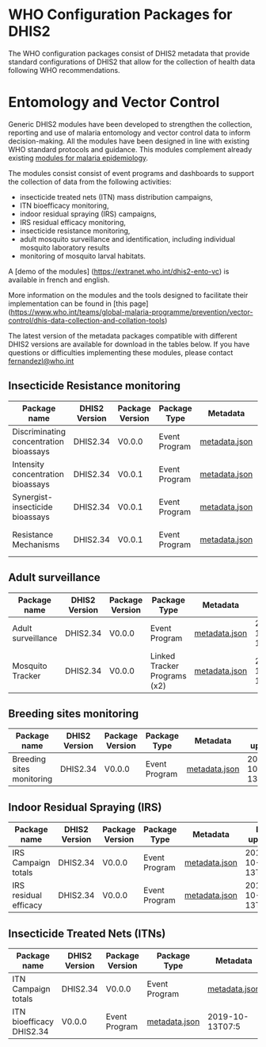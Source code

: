 # WHO Configuration Packages for DHIS2
The WHO configuration packages consist of DHIS2 metadata that provide standard configurations of DHIS2 that allow for the collection of health data following WHO recommendations. 

# Entomology and Vector Control
Generic DHIS2 modules have been developed to strengthen the collection, reporting and use of malaria entomology and vector control data to inform decision-making. All the modules have been designed in line with existing WHO standard protocols and guidance.
This modules complement already existing [modules for malaria epidemiology](https://who.dhis2.org/documentation/index.html#malaria).

The modules consist consist of event programs and dashboards to support the collection of data from the following activities:
  * insecticide treated nets (ITN) mass distribution campaigns, 
  * ITN bioefficacy monitoring, 
  * indoor residual spraying (IRS) campaigns, 
  * IRS residual efficacy monitoring, 
  * insecticide resistance monitoring, 
  * adult mosquito surveillance and identification, including individual mosquito laboratory results
  * monitoring of mosquito larval habitats.

A [demo of the modules] (https://extranet.who.int/dhis2-ento-vc) is available in french and english.

More information on the modules and the tools designed to facilitate their implementation can be found in [this page] (https://www.who.int/teams/global-malaria-programme/prevention/vector-control/dhis-data-collection-and-collation-tools)

The latest version of the metadata packages compatible with different DHIS2 versions are available for download in the tables below. If you have questions or difficulties implementing these modules, please contact fernandezl@who.int

## Insecticide Resistance monitoring
| Package name | DHIS2 Version | Package Version | Package Type |  Metadata | Last updated |
| --- | --- | --- | --- |  --- | --- |
| Discriminating concentration bioassays |  DHIS2.34 | V0.0.0 | Event Program |  [metadata.json](https://github.com/WorldHealthOrganization/DHIS2-standard-packages/blob/GMP/VCR/ENTO-IR%20DISCRIMINATING/ENTO-IR_DIS_metadata_program-0.0.0--2.34-202010092226.json)	| 2019-10-13T07:57 |
| Intensity concentration bioassays | DHIS2.34 | V0.0.1 | Event Program | [metadata.json](https://github.com/WorldHealthOrganization/DHIS2-standard-packages/blob/GMP/VCR/ENTO-IR%20INTENSITY/ENTO-IR_INT_metadata_program-1.0.0-2.34-202010092203.json) | 2019-10-13T07:5 |
| Synergist-insecticide bioassays | DHIS2.34 | V0.0.1 | Event Program | [metadata.json](https://github.com/WorldHealthOrganization/DHIS2-standard-packages/blob/GMP/VCR/ENTO-IR%20SYNERGIST/ENTO-IR_SYN_metadata_program-0.0.1-2.34-202010092244.json) | 2019-10-13T07:5 |
| Resistance Mechanisms | DHIS2.34 | V0.0.1 | Event Program | [metadata.json](https://github.com/WorldHealthOrganization/DHIS2-standard-packages/blob/GMP/VCR/ENTO-IR%20SYNERGIST/ENTO-IR_SYN_metadata_program-0.0.1-2.34-202010092244.json) | 2019-10-13T07:5 |

## Adult surveillance
| Package name | DHIS2 Version | Package Version | Package Type |  Metadata | Last updated |
| --- | --- | --- | --- |  --- | --- |
| Adult surveillance |  DHIS2.34 | V0.0.0 | Event Program |  [metadata.json](https://github.com/WorldHealthOrganization/DHIS2-standard-packages/blob/GMP/VCR/ENTO-ADULT%20SURVEILLANCE/ENTO-ADULT_SURV_metadata_program-0.0.0--2.34-202010092218.json)	| 2019-10-13T07:57 |
| Mosquito Tracker | DHIS2.34 | V0.0.0 | Linked Tracker Programs (x2) | [metadata.json](https://github.com/WorldHealthOrganization/DHIS2-standard-packages/blob/GMP/VCR/ENTO-MOSQUITO%20TRACKER/ENTO-MOSQ_TRACKER_metadata_program-0.0.0--2.34-202010092212.json) | 2019-10-13T07:5 |

## Breeding sites monitoring
| Package name | DHIS2 Version | Package Version | Package Type |  Metadata | Last updated |
| --- | --- | --- | --- |  --- | --- |
| Breeding sites monitoring |  DHIS2.34 | V0.0.0 | Event Program |  [metadata.json](https://github.com/WorldHealthOrganization/DHIS2-standard-packages/blob/GMP/VCR/ENTO-BREEDING%20SITES/ENTO-BREED_SITE_metadata_program-0.0.0--2.34-202010092239.json)	| 2019-10-13T07:57 |


## Indoor Residual Spraying (IRS)
| Package name | DHIS2 Version | Package Version | Package Type |  Metadata | Last updated |
| --- | --- | --- | --- |  --- | --- |
| IRS Campaign totals |  DHIS2.34 | V0.0.0 | Event Program |  [metadata.json](https://github.com/WorldHealthOrganization/DHIS2-standard-packages/blob/GMP/VCR/VC-IRS%20CAMPAIGN%20TOTALS/ENTO-VC_IRS_metadata_program-0.0.0--2.34-202010092224.json)	| 2019-10-13T07:57 |
| IRS residual efficacy| DHIS2.34 | V0.0.0 | Event Program | [metadata.json](https://github.com/WorldHealthOrganization/DHIS2-standard-packages/blob/GMP/VCR/VC-IRS%20RESIDUAL%20EFFICACY/ENTO-VC_RES%20_metadata_program_dashboard-0.0.0--2.34-202010092207.json) | 2019-10-13T07:5 |


## Insecticide Treated Nets (ITNs)
| Package name | DHIS2 Version | Package Version | Package Type |  Metadata | Last updated |
| --- | --- | --- | --- |  --- | --- |
| ITN Campaign totals |  DHIS2.34 | V0.0.0 | Event Program |  [metadata.json](https://github.com/WorldHealthOrganization/DHIS2-standard-packages/blob/GMP/VCR/VC-ITN%20CAMPAIGN%20TOTALS/ENTO-VC_ITN_metadata_program-0.0.0--2.34-202010092222.json)	| 2019-10-13T07:57 |
| ITN bioefficacy DHIS2.34 | V0.0.0 | Event Program | [metadata.json](https://github.com/WorldHealthOrganization/DHIS2-standard-packages/blob/GMP/VCR/VC-ITN%20BIOEFFICACY/ENTO-VC_ITN_BIO_metadata_program-0.0.0--2.34-202010092211.json) | 2019-10-13T07:5 |
